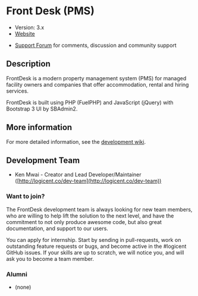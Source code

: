 # Front Desk (PMS)

* Version: 3.x
* [Website](https://logicent.com)
<!-- [Release Documentation](https://github.com/logicent/frontdesk/docs) -->
<!-- [Release API browser](https://github.com/logicent/frontdesk/) -->
<!-- [Development branch Documentation](https://github.com/logicent/frontdesk/dev-docs) -->
<!-- [Development branch API browser](https://github.com/logicent/frontdesk/dev-api) -->
* [Support Forum](https://github.com/logicent/frontdesk/issues) for comments, discussion and community support

## Description

FrontDesk is a modern property management system (PMS) for managed facility owners and companies that offer accommodation, rental and hiring services.

FrontDesk is built using PHP (FuelPHP) and JavaScript (jQuery) with Bootstrap 3 UI by SBAdmin2.

## More information

For more detailed information, see the [development wiki](https://github.com/logicent/frontdesk/wiki).

## Development Team

* Ken Mwai - Creator and Lead Developer/Maintainer ([http://logicent.co/dev-team](http://logicent.co/dev-team))

### Want to join?

The FrontDesk development team is always looking for new team members, who are willing to help lift the solution to the next level, and have the commitment to not only produce awesome code, but also great documentation, and support to our users.

You can apply for internship. Start by sending in pull-requests, work on outstanding feature requests or bugs, and become active in the #logicent GitHub issues. If your skills are up to scratch, we will notice you, and will ask you to become a team member.

### Alumni

* (none)
